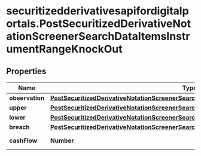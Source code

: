 # securitizedderivativesapifordigitalportals.PostSecuritizedDerivativeNotationScreenerSearchDataItemsInstrumentRangeKnockOut

## Properties

Name | Type | Description | Notes
------------ | ------------- | ------------- | -------------
**observation** | [**PostSecuritizedDerivativeNotationScreenerSearchDataItemsInstrumentLockInObservation**](PostSecuritizedDerivativeNotationScreenerSearchDataItemsInstrumentLockInObservation.md) |  | [optional] 
**upper** | [**PostSecuritizedDerivativeNotationScreenerSearchDataItemsInstrumentRangeKnockOutUpper**](PostSecuritizedDerivativeNotationScreenerSearchDataItemsInstrumentRangeKnockOutUpper.md) |  | [optional] 
**lower** | [**PostSecuritizedDerivativeNotationScreenerSearchDataItemsInstrumentRangeKnockOutLower**](PostSecuritizedDerivativeNotationScreenerSearchDataItemsInstrumentRangeKnockOutLower.md) |  | [optional] 
**breach** | [**PostSecuritizedDerivativeNotationScreenerSearchDataItemsInstrumentRangeKnockOutBreach**](PostSecuritizedDerivativeNotationScreenerSearchDataItemsInstrumentRangeKnockOutBreach.md) |  | [optional] 
**cashFlow** | **Number** | Cash flow amount. | [optional] 


